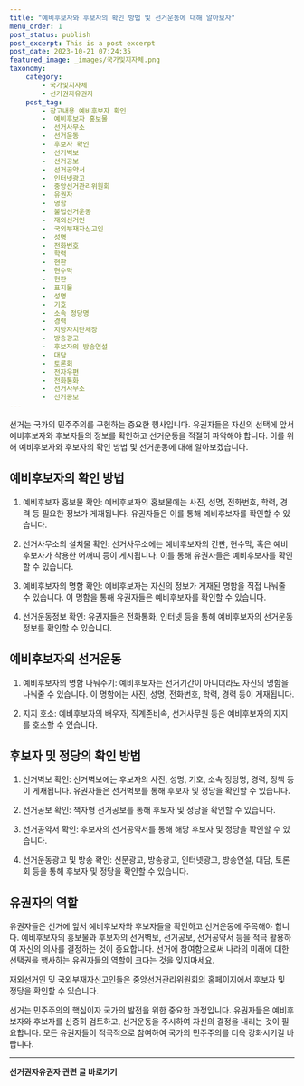 ```yaml
---
title: "예비후보자와 후보자의 확인 방법 및 선거운동에 대해 알아보자"
menu_order: 1
post_status: publish
post_excerpt: This is a post excerpt
post_date: 2023-10-21 07:24:35
featured_image: _images/국가및지자체.png
taxonomy:
    category:
        - 국가및지자체
        - 선거권자유권자
    post_tag:
        - 참고내용 예비후보자 확인
        -  예비후보자 홍보물
        -  선거사무소
        -  선거운동
        -  후보자 확인
        -  선거벽보
        -  선거공보
        -  선거공약서
        -  인터넷광고
        -  중앙선거관리위원회
        -  유권자
        -  명함
        -  불법선거운동
        -  재외선거인
        -  국외부재자신고인
        -  성명
        -  전화번호
        -  학력
        -  현판
        -  현수막
        -  현판
        -  표지물
        -  성명
        -  기호
        -  소속 정당명
        -  경력
        -  지방자치단체장
        -  방송광고
        -  후보자의 방송연설
        -  대담
        -  토론회
        -  전자우편
        -  전화통화
        -  선거사무소
        -  선거공보
---
```



선거는 국가의 민주주의를 구현하는 중요한 행사입니다. 유권자들은 자신의 선택에 앞서 예비후보자와 후보자들의 정보를 확인하고 선거운동을 적절히 파악해야 합니다. 이를 위해 예비후보자와 후보자의 확인 방법 및 선거운동에 대해 알아보겠습니다.

## 예비후보자의 확인 방법

1. 예비후보자 홍보물 확인: 예비후보자의 홍보물에는 사진, 성명, 전화번호, 학력, 경력 등 필요한 정보가 게재됩니다. 유권자들은 이를 통해 예비후보자를 확인할 수 있습니다.

2. 선거사무소의 설치물 확인: 선거사무소에는 예비후보자의 간판, 현수막, 혹은 예비후보자가 착용한 어깨띠 등이 게시됩니다. 이를 통해 유권자들은 예비후보자를 확인할 수 있습니다.

3. 예비후보자의 명함 확인: 예비후보자는 자신의 정보가 게재된 명함을 직접 나눠줄 수 있습니다. 이 명함을 통해 유권자들은 예비후보자를 확인할 수 있습니다.

4. 선거운동정보 확인: 유권자들은 전화통화, 인터넷 등을 통해 예비후보자의 선거운동정보를 확인할 수 있습니다.

## 예비후보자의 선거운동

1. 예비후보자의 명함 나눠주기: 예비후보자는 선거기간이 아니더라도 자신의 명함을 나눠줄 수 있습니다. 이 명함에는 사진, 성명, 전화번호, 학력, 경력 등이 게재됩니다.

2. 지지 호소: 예비후보자의 배우자, 직계존비속, 선거사무원 등은 예비후보자의 지지를 호소할 수 있습니다.

## 후보자 및 정당의 확인 방법

1. 선거벽보 확인: 선거벽보에는 후보자의 사진, 성명, 기호, 소속 정당명, 경력, 정책 등이 게재됩니다. 유권자들은 선거벽보를 통해 후보자 및 정당을 확인할 수 있습니다.

2. 선거공보 확인: 책자형 선거공보를 통해 후보자 및 정당을 확인할 수 있습니다.

3. 선거공약서 확인: 후보자의 선거공약서를 통해 해당 후보자 및 정당을 확인할 수 있습니다.

4. 선거운동광고 및 방송 확인: 신문광고, 방송광고, 인터넷광고, 방송연설, 대담, 토론회 등을 통해 후보자 및 정당을 확인할 수 있습니다.

## 유권자의 역할

유권자들은 선거에 앞서 예비후보자와 후보자들을 확인하고 선거운동에 주목해야 합니다. 예비후보자의 홍보물과 후보자의 선거벽보, 선거공보, 선거공약서 등을 적극 활용하여 자신의 의사를 결정하는 것이 중요합니다. 선거에 참여함으로써 나라의 미래에 대한 선택권을 행사하는 유권자들의 역할이 크다는 것을 잊지마세요.

재외선거인 및 국외부재자신고인들은 중앙선거관리위원회의 홈페이지에서 후보자 및 정당을 확인할 수 있습니다.

선거는 민주주의의 핵심이자 국가의 발전을 위한 중요한 과정입니다. 유권자들은 예비후보자와 후보자를 신중히 검토하고, 선거운동을 주시하여 자신의 결정을 내리는 것이 필요합니다. 모든 유권자들이 적극적으로 참여하여 국가의 민주주의를 더욱 강화시키길 바랍니다.
<!-- wp:separator -->
<hr class="wp-block-separator has-alpha-channel-opacity"/>
<!-- /wp:separator -->

<!-- wp:group {"backgroundColor":"base","layout":{"type":"constrained"}} -->
<div class="wp-block-group has-base-background-color has-background"><!-- wp:paragraph {"align":"center","fontSize":"large"} -->
<p class="has-text-align-center has-large-font-size"><strong>선거권자유권자 관련 글 바로가기</strong></p>
<!-- /wp:paragraph -->


<!-- wp:latest-posts
{"categories":[{"id":7202,"count":19,"description":"","link":"https://uknowlaw.com/category/%ec%84%a0%ea%b1%b0%ea%b6%8c%ec%9e%90%ec%9c%a0%ea%b6%8c%ec%9e%90/","name":"선거권자유권자","slug":"선거권자유권자","taxonomy":"category","parent":0,"meta":[],"_links":{"self":[{"href":"https://uknowlaw.com/wp-json/wp/v2/categories/7202"}],"collection":[{"href":"https://uknowlaw.com/wp-json/wp/v2/categories"}],"about":[{"href":"https://uknowlaw.com/wp-json/wp/v2/taxonomies/category"}],"wp:post_type":[{"href":"https://uknowlaw.com/wp-json/wp/v2/posts?categories=7202"}],"curies":[{"name":"wp","href":"https://api.w.org/{rel}","templated":true}]}}],"postsToShow":100,"excerptLength":28,"postLayout":"grid","columns":2,"featuredImageAlign":"left","featuredImageSizeSlug":"large","fontSize":"medium"} /--></div>
<!-- /wp:group -->